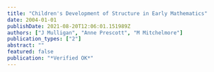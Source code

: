 ```yaml
---
title: "Children's Development of Structure in Early Mathematics"
date: 2004-01-01
publishDate: 2021-08-20T12:06:01.151989Z
authors: ["J Mulligan", "Anne Prescott", "M Mitchelmore"]
publication_types: ["2"]
abstract: ""
featured: false
publication: "*Verified OK*"
---
```


